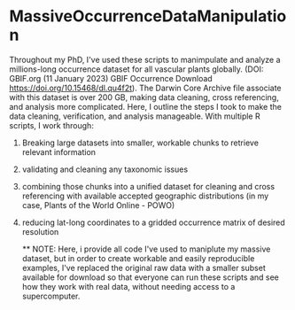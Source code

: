 # MassiveOccurrenceDataManipulation
Throughout my PhD, I've used these scripts to manimpulate and analyze a millions-long occurrence dataset for all vascular plants globally. (DOI: GBIF.org (11 January 2023) GBIF Occurrence Download https://doi.org/10.15468/dl.qu4f2t). The Darwin Core Archive file associate with this dataset is over 200 GB, making data cleaning, cross referencing, and analysis more complicated. Here, I outline the steps I took to make the data cleaning, verification, and analysis manageable. With multiple R scripts, I work through: 
1) Breaking large datasets into smaller, workable chunks to retrieve relevant information
2) validating and cleaning any taxonomic issues
3) combining those chunks into a unified dataset for cleaning and cross referencing with available accepted geographic distributions (in my case, Plants of the World Online - POWO)
4) reducing lat-long coordinates to a gridded occurrence matrix of desired resolution

   ** NOTE: Here, i provide all code I've used to maniplute my massive dataset, but in order to create workable and easily reproducible examples, I've replaced the original raw data with a smaller subset available for download so that everyone can run these scripts and see how they work with real data, without needing access to a supercomputer. 
